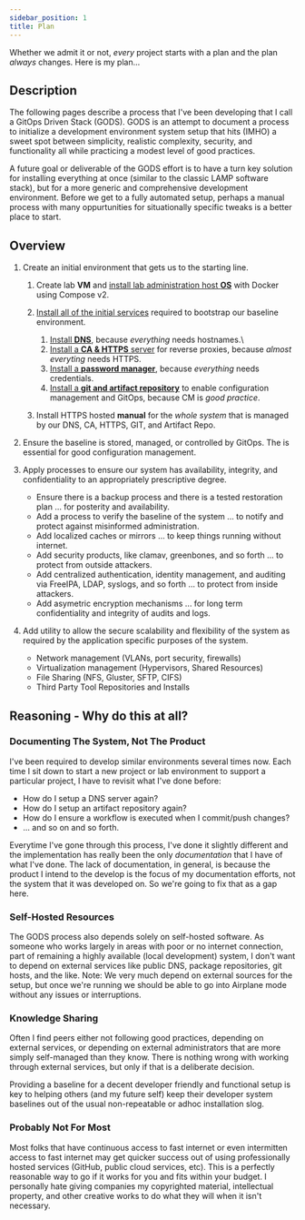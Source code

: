 ```yaml
---
sidebar_position: 1
title: Plan
---
```



Whether we admit it or not, *every* project starts with a plan and the plan *always* changes. Here is my plan...

## Description

The following pages describe a process that I've been developing that I call a GitOps Driven Stack (GODS). GODS is an attempt to document a process to initialize a development environment system setup that hits (IMHO) a sweet spot between simplicity, realistic complexity, security, and functionality all while practicing a modest level of good practices.

A future goal or deliverable of the GODS effort is to have a turn key solution for installing everything at once (similar to the classic LAMP software stack), but for a more generic and comprehensive development environment. Before we get to a fully automated setup, perhaps a manual process with many oppurtunities for situationally specific tweaks is a better place to start.

## Overview

1. Create an initial environment that gets us to the starting line.

    1. Create lab **VM** and [install lab administration host **OS**](./initial/os_install) with Docker using Compose v2.

    2. [Install all of the initial services](./initial/services/overview) required to bootstrap our baseline environment.

        1. [Install **DNS**](./initial/services/dnsmasq), because *everything* needs hostnames.\
        2. [Install a **CA & HTTPS** server](./initial/services/caddy) for reverse proxies, because *almost everyting* needs HTTPS.
        3. [Install a **password manager**](./initial/services/words), because *everything* needs credentials.
        4. [Install a **git and artifact repository**](./initial/services/gitea) to enable configuration management and GitOps, because CM is *good practice*.

    3. Install HTTPS hosted **manual** for the *whole system* that is managed by our DNS, CA, HTTPS, GIT, and Artifact Repo.
    <!-- [manual](./docs) -->

2. Ensure the baseline is stored, managed, or controlled by GitOps. The is essential for good configuration management.

3. Apply processes to ensure our system has availability, integrity, and confidentiality to an appropriately prescriptive degree.

    - Ensure there is a backup process and there is a tested restoration plan ... for posterity and availability.
    - Add a process to verify the baseline of the system ... to notify and protect against misinformed administration.
    - Add localized caches or mirrors ... to keep things running without internet.
    - Add security products, like clamav, greenbones, and so forth ... to protect from outside attackers.
    - Add centralized authentication, identity management, and auditing via FreeIPA, LDAP, syslogs, and so forth ... to protect from inside attackers.
    - Add asymetric encryption mechanisms ... for long term confidentiality and integrity of audits and logs.

4. Add utility to allow the secure scalability and flexibility of the system as required by the application specific purposes of the system.

    - Network management (VLANs, port security, firewalls)
    - Virtualization management (Hypervisors, Shared Resources)
    - File Sharing (NFS, Gluster, SFTP, CIFS)
    - Third Party Tool Repositories and Installs

## Reasoning - Why do this at all? 

### Documenting The System, Not The Product

I've been required to develop similar environments several times now. Each time I sit down to start a new project or lab environment to support a particular project, I have to revisit what I've done before:

- How do I setup a DNS server again?
- How do I setup an artifact repository again?
- How do I ensure a workflow is executed when I commit/push changes?
- ... and so on and so forth.

Everytime I've gone through this process, I've done it slightly different and the implementation has really been the only _documentation_ that I have of what I've done. The lack of documentation, in general, is because the product I intend to the develop is the focus of my documentation efforts, not the system that it was developed on. So we're going to fix that as a gap here.

### Self-Hosted Resources

The GODS process also depends solely on self-hosted software. As someone who works largely in areas with poor or no internet connection, part of remaining a highly available (local development) system, I don't want to depend on external services like public DNS, package repositories, git hosts, and the like. Note: We very much depend on external sources for the setup, but once we're running we should be able to go into Airplane mode without any issues or interruptions.

### Knowledge Sharing

Often I find peers either not following good practices, depending on external services, or depending on external administrators that are more simply self-managed than they know. There is nothing wrong with working through external services, but only if that is a deliberate decision.

Providing a baseline for a decent developer friendly and functional setup is key to helping others (and my future self) keep their developer system baselines out of the usual non-repeatable or adhoc installation slog.

### Probably Not For Most

Most folks that have continuous access to fast internet or even intermitten access to fast internet may get quicker success out of using professionally hosted services (GitHub, public cloud services, etc). This is a perfectly reasonable way to go if it works for you and fits within your budget. I personally hate giving companies my copyrighted material, intellectual property, and other creative works to do what they will when it isn't necessary.
